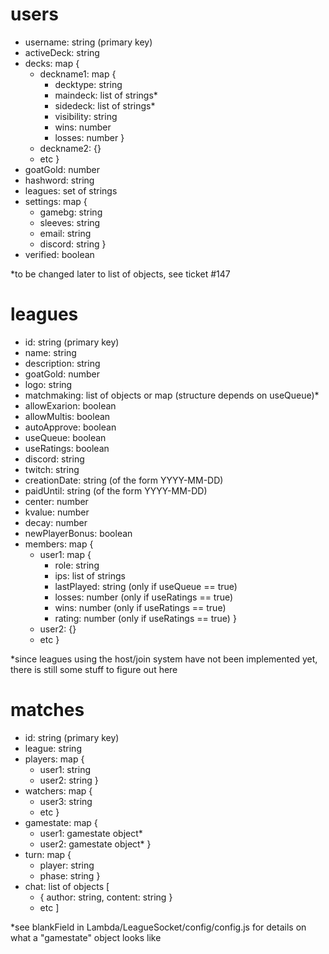 # users
* username: string (primary key)
* activeDeck: string
* decks: map {
  * deckname1: map {
    * decktype: string
    * maindeck: list of strings*
    * sidedeck: list of strings*
    * visibility: string
    * wins: number
    * losses: number }
  * deckname2: {}
  * etc }
* goatGold: number
* hashword: string
* leagues: set of strings
* settings: map {
  * gamebg: string
  * sleeves: string
  * email: string
  * discord: string }
* verified: boolean

*to be changed later to list of objects, see ticket #147

# leagues
* id: string (primary key)
* name: string
* description: string
* goatGold: number
* logo: string
* matchmaking: list of objects or map (structure depends on useQueue)*
* allowExarion: boolean
* allowMultis: boolean
* autoApprove: boolean
* useQueue: boolean
* useRatings: boolean
* discord: string
* twitch: string
* creationDate: string (of the form YYYY-MM-DD)
* paidUntil: string (of the form YYYY-MM-DD)
* center: number
* kvalue: number
* decay: number
* newPlayerBonus: boolean
* members: map {
  * user1: map {
    * role: string
    * ips: list of strings
    * lastPlayed: string (only if useQueue == true)
    * losses: number (only if useRatings == true)
    * wins: number (only if useRatings == true)
    * rating: number (only if useRatings == true) }
  * user2: {}
  * etc }


*since leagues using the host/join system have not been implemented yet, there is still some stuff to figure out here

# matches
* id: string (primary key)
* league: string
* players: map {
  * user1: string
  * user2: string }
* watchers: map {
  * user3: string
  * etc }
* gamestate: map {
  * user1: gamestate object*
  * user2: gamestate object* }
* turn: map {
  * player: string
  * phase: string }
* chat: list of objects [
  * { author: string, content: string }
  * etc ]

*see blankField in Lambda/LeagueSocket/config/config.js for details on what a "gamestate" object looks like